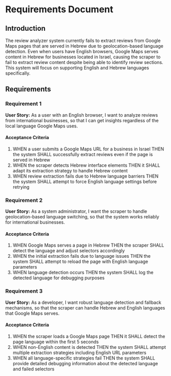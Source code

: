 # Requirements Document

## Introduction

The review analyzer system currently fails to extract reviews from Google Maps pages that are served in Hebrew due to geolocation-based language detection. Even when users have English browsers, Google Maps serves content in Hebrew for businesses located in Israel, causing the scraper to fail to extract review content despite being able to identify review sections. This system will focus on supporting English and Hebrew languages specifically.

## Requirements

### Requirement 1

**User Story:** As a user with an English browser, I want to analyze reviews from international businesses, so that I can get insights regardless of the local language Google Maps uses.

#### Acceptance Criteria

1. WHEN a user submits a Google Maps URL for a business in Israel THEN the system SHALL successfully extract reviews even if the page is served in Hebrew
2. WHEN the scraper detects Hebrew interface elements THEN it SHALL adapt its extraction strategy to handle Hebrew content
3. WHEN review extraction fails due to Hebrew language barriers THEN the system SHALL attempt to force English language settings before retrying

### Requirement 2

**User Story:** As a system administrator, I want the scraper to handle geolocation-based language switching, so that the system works reliably for international businesses.

#### Acceptance Criteria

1. WHEN Google Maps serves a page in Hebrew THEN the scraper SHALL detect the language and adjust selectors accordingly
2. WHEN the initial extraction fails due to language issues THEN the system SHALL attempt to reload the page with English language parameters
3. WHEN language detection occurs THEN the system SHALL log the detected language for debugging purposes

### Requirement 3

**User Story:** As a developer, I want robust language detection and fallback mechanisms, so that the scraper can handle Hebrew and English languages that Google Maps serves.

#### Acceptance Criteria

1. WHEN the scraper loads a Google Maps page THEN it SHALL detect the page language within the first 5 seconds
2. WHEN non-English content is detected THEN the system SHALL attempt multiple extraction strategies including English URL parameters
3. WHEN all language-specific strategies fail THEN the system SHALL provide detailed debugging information about the detected language and failed selectors